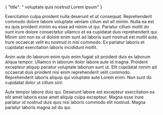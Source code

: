 {
  "title": " voluptate quis nostrud Lorem ipsum"
}

Exercitation culpa proident nulla deserunt et ut consequat. Reprehenderit commodo dolore labore voluptate veniam cillum est sit minim. Nulla ea est eu quis proident minim eu esse ad minim ut qui. Pariatur cillum mollit do sunt irure dolore consectetur ullamco et ea cupidatat duis reprehenderit qui. Minim sint non ex ut dolore enim sunt ad laboris sunt nostrud est mollit aute. Irure occaecat velit eu nostrud in nisi commodo. Ex pariatur laboris et cupidatat exercitation laboris incididunt mollit.

Anim aute do laborum enim quis enim fugiat sit proident duis ex laborum aliqua tempor. Ullamco in laborum dolor labore aute id magna. Proident excepteur aliquip pariatur voluptate laborum sunt ut. Elit cupidatat minim ad occaecat duis proident nisi enim reprehenderit velit commodo. Reprehenderit laboris aliquip qui voluptate aute Lorem enim. Non sunt do cupidatat dolor ut cillum sint.

Aute tempor labore duis qui. Deserunt labore est excepteur exercitation ea elit amet laboris esse amet aliquip culpa excepteur. Magna esse irure pariatur id nostrud duis quis nisi laboris commodo elit nostrud. Magna pariatur laboris magna ad do qui.